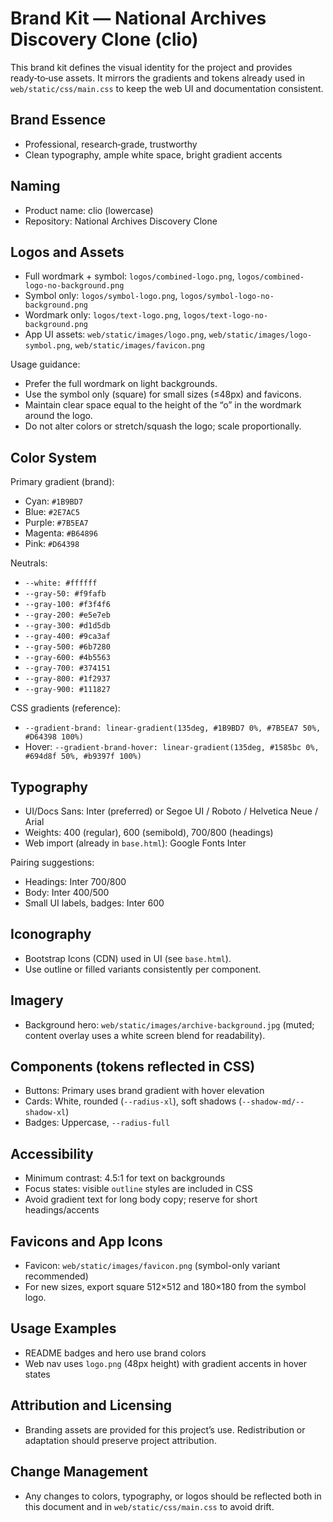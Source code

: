 # Brand Kit — National Archives Discovery Clone (clio)

This brand kit defines the visual identity for the project and provides ready‑to‑use assets. It mirrors the gradients and tokens already used in `web/static/css/main.css` to keep the web UI and documentation consistent.

## Brand Essence
- Professional, research‑grade, trustworthy
- Clean typography, ample white space, bright gradient accents

## Naming
- Product name: clio (lowercase)
- Repository: National Archives Discovery Clone

## Logos and Assets
- Full wordmark + symbol: `logos/combined-logo.png`, `logos/combined-logo-no-background.png`
- Symbol only: `logos/symbol-logo.png`, `logos/symbol-logo-no-background.png`
- Wordmark only: `logos/text-logo.png`, `logos/text-logo-no-background.png`
- App UI assets: `web/static/images/logo.png`, `web/static/images/logo-symbol.png`, `web/static/images/favicon.png`

Usage guidance:
- Prefer the full wordmark on light backgrounds.
- Use the symbol only (square) for small sizes (≤48px) and favicons.
- Maintain clear space equal to the height of the “o” in the wordmark around the logo.
- Do not alter colors or stretch/squash the logo; scale proportionally.

## Color System
Primary gradient (brand):
- Cyan: `#1B9BD7`
- Blue: `#2E7AC5`
- Purple: `#7B5EA7`
- Magenta: `#B64896`
- Pink: `#D64398`

Neutrals:
- `--white: #ffffff`
- `--gray-50: #f9fafb`
- `--gray-100: #f3f4f6`
- `--gray-200: #e5e7eb`
- `--gray-300: #d1d5db`
- `--gray-400: #9ca3af`
- `--gray-500: #6b7280`
- `--gray-600: #4b5563`
- `--gray-700: #374151`
- `--gray-800: #1f2937`
- `--gray-900: #111827`

CSS gradients (reference):
- `--gradient-brand: linear-gradient(135deg, #1B9BD7 0%, #7B5EA7 50%, #D64398 100%)`
- Hover: `--gradient-brand-hover: linear-gradient(135deg, #1585bc 0%, #694d8f 50%, #b9397f 100%)`

## Typography
- UI/Docs Sans: Inter (preferred) or Segoe UI / Roboto / Helvetica Neue / Arial
- Weights: 400 (regular), 600 (semibold), 700/800 (headings)
- Web import (already in `base.html`): Google Fonts Inter

Pairing suggestions:
- Headings: Inter 700/800
- Body: Inter 400/500
- Small UI labels, badges: Inter 600

## Iconography
- Bootstrap Icons (CDN) used in UI (see `base.html`).
- Use outline or filled variants consistently per component.

## Imagery
- Background hero: `web/static/images/archive-background.jpg` (muted; content overlay uses a white screen blend for readability).

## Components (tokens reflected in CSS)
- Buttons: Primary uses brand gradient with hover elevation
- Cards: White, rounded (`--radius-xl`), soft shadows (`--shadow-md/--shadow-xl`)
- Badges: Uppercase, `--radius-full`

## Accessibility
- Minimum contrast: 4.5:1 for text on backgrounds
- Focus states: visible `outline` styles are included in CSS
- Avoid gradient text for long body copy; reserve for short headings/accents

## Favicons and App Icons
- Favicon: `web/static/images/favicon.png` (symbol-only variant recommended)
- For new sizes, export square 512×512 and 180×180 from the symbol logo.

## Usage Examples
- README badges and hero use brand colors 
- Web nav uses `logo.png` (48px height) with gradient accents in hover states

## Attribution and Licensing
- Branding assets are provided for this project’s use. Redistribution or adaptation should preserve project attribution.

## Change Management
- Any changes to colors, typography, or logos should be reflected both in this document and in `web/static/css/main.css` to avoid drift.
